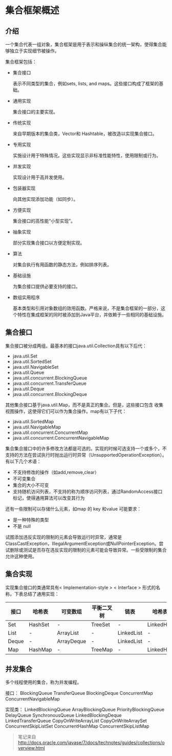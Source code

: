 # 集合框架概述

## 介绍
一个集合代表一组对象，集合框架是用于表示和操纵集合的统一架构，使得集合能够独立于实现细节被操作。

集合框架包括：
- 集合接口
    
    表示不同类型的集合，例如sets, lists, and maps。这些接口构成了框架的基础。
- 通用实现
    
    集合接口的主要实现。
- 传统实现
    
    来自早期版本的集合类，Vector和 Hashtable，被改造以实现集合接口。
- 专用实现
    
    实施设计用于特殊情况。这些实现显示非标准性能特性，使用限制或行为。
- 并发实现
    
    实现设计用于高并发使用。
- 包装器实现
    
    向其他实现添加功能（如同步）。
- 方便实现
    
    集合接口的高性能“小型实现”。
- 抽象实现
    
    部分实现集合接口以方便定制实现。
- 算法
    
    对集合执行有用函数的静态方法，例如排序列表。
- 基础设施

    为集合接口提供必要支持的接口。
- 数组实用程序

    基本类型和引用对象数组的效用函数。严格来说，不是集合框架的一部分，这个特性在集成框架的同时被添加到Java平台，并依赖于一些相同的基础设施。
    
## 集合接口
集合接口被分成两组。最基本的接口java.util.Collection具有以下后代：

- java.util.Set
- java.util.SortedSet
- java.util.NavigableSet
- java.util.Queue
- java.util.concurrent.BlockingQueue
- java.util.concurrent.TransferQueue
- java.util.Deque
- java.util.concurrent.BlockingDeque

其他集合接口基于java.util.Map，而不是真正的集合。但是，这些接口包含 收集视图操作，这使得它们可以作为集合操作。map有以下子代：

- java.util.SortedMap
- java.util.NavigableMap
- java.util.concurrent.ConcurrentMap
- java.util.concurrent.ConcurrentNavigableMap

集合集合接口中的许多修改方法都是可选的。实现的时候可选支持一个或多个，不支持的方法在尝试执行时抛出运行时异常（UnsupportedOperationException）。
有以下几个术语：
- 不支持修改的操作（如add,remove,clear）
- 不可变集合
- 集合的大小不可变
- 支持随机访问列表，不支持的称为顺序访问列表，通过RandomAccess接口标记，使得通用算法可以改变其行为

还有一些限制可以存储什么元素，如map 的 key 和value 可能要求：
- 是一种特殊的类型
- 不是 null

试图添加违反实现的限制的元素会导致运行时异常，通常是 ClassCastException，IllegalArgumentException或NullPointerException。尝试删除或测试是否存在违反实现的限制的元素可能会导致异常。一些受限制的集合允许这种使用。

## 集合实现
实现集合接口的类通常具有< Implementation-style > < Interface > 形式的名称。下表总结了通用实现：

| 接口  |哈希表	|可变数组|	平衡二叉树|	链表|哈希表+链表
|------|-------|--------|---------------|---------|------------
| Set	|HashSet|- 	 |TreeSet        |-	     |LinkedHashSet
| List	|- 	|ArrayList|-	 	  |LinkedList|-	 
| Deque	|- 	|ArrayDeque|-	 	  |LinkedList|-	 
| Map	|HashMap|-	   |TreeMap       |-        |	LinkedHashMap

## 并发集合
多个线程使用的集合，称为并发编程。

接口：
BlockingQueue
TransferQueue
BlockingDeque
ConcurrentMap
ConcurrentNavigableMap

实现类：
LinkedBlockingQueue
ArrayBlockingQueue
PriorityBlockingQueue
DelayQueue
SynchronousQueue
LinkedBlockingDeque
LinkedTransferQueue
CopyOnWriteArrayList
CopyOnWriteArraySet
ConcurrentSkipListSet
ConcurrentHashMap
ConcurrentSkipListMap


> 笔记来自
> http://docs.oracle.com/javase/7/docs/technotes/guides/collections/overview.html




